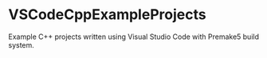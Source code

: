 # VSCodeCppExampleProjects
Example C++ projects written using Visual Studio Code with Premake5 build system.
